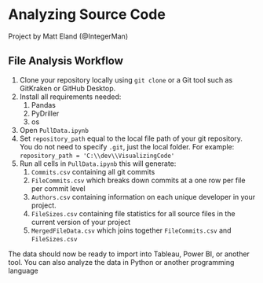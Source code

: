 # Analyzing Source Code
Project by Matt Eland (@IntegerMan)

## File Analysis Workflow

1. Clone your repository locally using `git clone` or a Git tool such as GitKraken or GitHub Desktop.
2. Install all requirements needed:
   1. Pandas
   2. PyDriller
   3. os
3. Open `PullData.ipynb`
4. Set `repository_path` equal to the local file path of your git repository. You do not need to specify `.git`, just the local folder. For example: `repository_path = 'C:\\dev\\VisualizingCode'`
5. Run all cells in `PullData.ipynb` this will generate:
   1. `Commits.csv` containing all git commits
   2. `FileCommits.csv` which breaks down commits at a one row per file per commit level
   3. `Authors.csv` containing information on each unique developer in your project.
   4. `FileSizes.csv` containing file statistics for all source files in the current version of your project
   5. `MergedFileData.csv` which joins together `FileCommits.csv` and `FileSizes.csv`

The data should now be ready to import into Tableau, Power BI, or another tool. You can also analyze the data in Python or another programming language